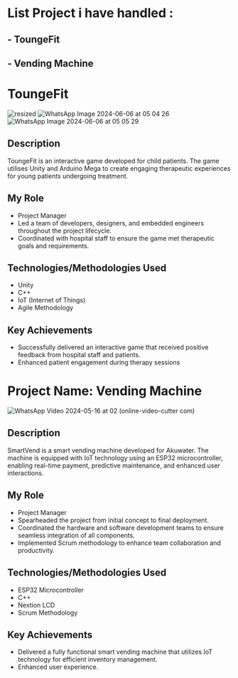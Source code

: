 # List Project i have handled :

## - ToungeFit
## - Vending Machine


# ToungeFit

![resized](https://github.com/menggiGit33/Project-List/assets/72879614/c55fd325-a948-4a4c-92ac-ccfd3156f13b)
![WhatsApp Image 2024-06-06 at 05 04 26](https://github.com/menggiGit33/Project-List/assets/72879614/7ab79e14-e82f-4c42-8ae6-ee91ee9aab48)
![WhatsApp Image 2024-06-06 at 05 05 29](https://github.com/menggiGit33/Project-List/assets/72879614/a850d6b2-84e7-4515-9222-a82dcfda83c0)



## Description
ToungeFit is an interactive game developed for child patients. The game utilises Unity and Arduino Mega to create engaging therapeutic experiences for young patients undergoing treatment.

## My Role
- Project Manager
- Led a team of developers, designers, and embedded engineers throughout the project lifecycle.
- Coordinated with hospital staff to ensure the game met therapeutic goals and requirements.

## Technologies/Methodologies Used
- Unity
- C++
- IoT (Internet of Things)
- Agile Methodology

## Key Achievements
- Successfully delivered an interactive game that received positive feedback from hospital staff and patients.
- Enhanced patient engagement during therapy sessions


# Project Name: Vending Machine
![WhatsApp Video 2024-05-16 at 02 (online-video-cutter com)](https://github.com/menggiGit33/Project-List/assets/72879614/6cfc6bd8-9d75-4977-88bd-f4648fcd46aa)

## Description
SmartVend is a smart vending machine developed for Akuwater. The machine is equipped with IoT technology using an ESP32 microcontroller, enabling real-time payment, predictive maintenance, and enhanced user interactions.

## My Role
- Project Manager
- Spearheaded the project from initial concept to final deployment.
- Coordinated the hardware and software development teams to ensure seamless integration of all components.
- Implemented Scrum methodology to enhance team collaboration and productivity.

## Technologies/Methodologies Used
- ESP32 Microcontroller
- C++
- Nextion LCD
- Scrum Methodology

## Key Achievements
- Delivered a fully functional smart vending machine that utilizes IoT technology for efficient inventory management.
- Enhanced user experience.
